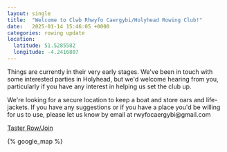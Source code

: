 ```yaml
---
layout: single
title:  "Welcome to Clwb Rhwyfo Caergybi/Holyhead Rowing Club!"
date:   2025-01-14 15:46:05 +0000
categories: rowing update
location:
  latitude: 51.5285582
  longitude: -4.2416807
---
```

<p>Things are currently in their very early stages. We've been in touch with some interested parties in Holyhead, but we'd welcome hearing from you, particularly if you have any interest in helping us set the club up.</p>
<p>We're looking for a secure location to keep a boat and store oars and life-jackets. If you have any suggestions or if you have a place you'd be willing for us to use, please let us know by email at rwyfocaergybi@gmail.com</p>

<p><a href="https://docs.google.com/forms/d/e/1FAIpQLSf6uWSjHYmK6nv0aIPdKx-RXpDN-R-7Iy33QusrgKHnicPHrg/viewform?usp=header">Taster Row/Join</a></p>
{% google_map %}